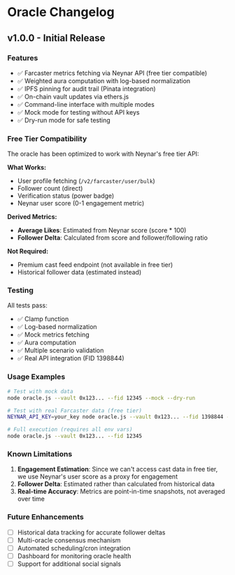 # Oracle Changelog

## v1.0.0 - Initial Release

### Features
- ✅ Farcaster metrics fetching via Neynar API (free tier compatible)
- ✅ Weighted aura computation with log-based normalization
- ✅ IPFS pinning for audit trail (Pinata integration)
- ✅ On-chain vault updates via ethers.js
- ✅ Command-line interface with multiple modes
- ✅ Mock mode for testing without API keys
- ✅ Dry-run mode for safe testing

### Free Tier Compatibility

The oracle has been optimized to work with Neynar's free tier API:

**What Works:**
- User profile fetching (`/v2/farcaster/user/bulk`)
- Follower count (direct)
- Verification status (power badge)
- Neynar user score (0-1 engagement metric)

**Derived Metrics:**
- **Average Likes**: Estimated from Neynar score (score * 100)
- **Follower Delta**: Calculated from score and follower/following ratio

**Not Required:**
- Premium cast feed endpoint (not available in free tier)
- Historical follower data (estimated instead)

### Testing

All tests pass:
- ✅ Clamp function
- ✅ Log-based normalization
- ✅ Mock metrics fetching
- ✅ Aura computation
- ✅ Multiple scenario validation
- ✅ Real API integration (FID 1398844)

### Usage Examples

```bash
# Test with mock data
node oracle.js --vault 0x123... --fid 12345 --mock --dry-run

# Test with real Farcaster data (free tier)
NEYNAR_API_KEY=your_key node oracle.js --vault 0x123... --fid 1398844 --dry-run

# Full execution (requires all env vars)
node oracle.js --vault 0x123... --fid 12345
```

### Known Limitations

1. **Engagement Estimation**: Since we can't access cast data in free tier, we use Neynar's user score as a proxy for engagement
2. **Follower Delta**: Estimated rather than calculated from historical data
3. **Real-time Accuracy**: Metrics are point-in-time snapshots, not averaged over time

### Future Enhancements

- [ ] Historical data tracking for accurate follower deltas
- [ ] Multi-oracle consensus mechanism
- [ ] Automated scheduling/cron integration
- [ ] Dashboard for monitoring oracle health
- [ ] Support for additional social signals
